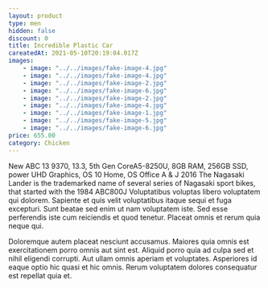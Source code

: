 ```yaml
---
layout: product
type: men
hidden: false
discount: 0
title: Incredible Plastic Car
careatedAt: 2021-05-10T20:19:04.017Z
images:
    - image: "../../images/fake-image-4.jpg"
    - image: "../../images/fake-image-4.jpg"
    - image: "../../images/fake-image-2.jpg"
    - image: "../../images/fake-image-6.jpg"
    - image: "../../images/fake-image-2.jpg"
    - image: "../../images/fake-image-4.jpg"
    - image: "../../images/fake-image-1.jpg"
    - image: "../../images/fake-image-5.jpg"
    - image: "../../images/fake-image-6.jpg"
price: 655.00
category: Chicken
---
```

New ABC 13 9370, 13.3, 5th Gen CoreA5-8250U, 8GB RAM, 256GB SSD, power UHD Graphics, OS 10 Home, OS Office A & J 2016
The Nagasaki Lander is the trademarked name of several series of Nagasaki sport bikes, that started with the 1984 ABC800J
Voluptatibus voluptas libero voluptatem qui dolorem. Sapiente et quis velit voluptatibus itaque sequi et fuga excepturi. Sunt beatae sed enim ut nam voluptatem iste. Sed esse perferendis iste cum reiciendis et quod tenetur. Placeat omnis et rerum quia neque qui.
 Doloremque autem placeat nesciunt accusamus. Maiores quia omnis est exercitationem porro omnis aut sint est. Aliquid porro quia ad culpa sed et nihil eligendi corrupti. Aut ullam omnis aperiam et voluptates. Asperiores id eaque optio hic quasi et hic omnis. Rerum voluptatem dolores consequatur est repellat quia et.
